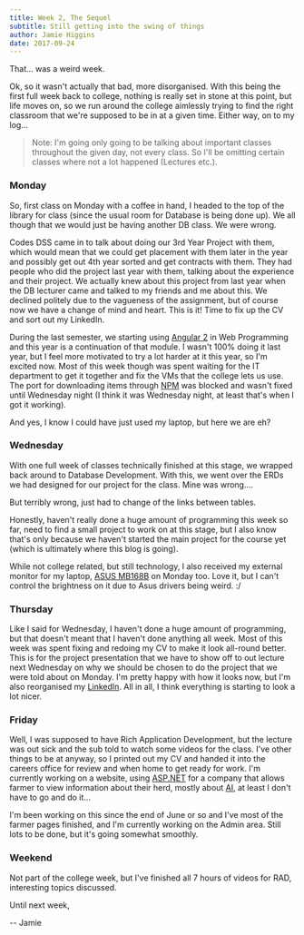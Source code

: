 ```yaml
---
title: Week 2, The Sequel
subtitle: Still getting into the swing of things
author: Jamie Higgins
date: 2017-09-24
---
```


That... was a weird week.

Ok, so it wasn't actually that bad, more disorganised. With this being the first full week back to college, nothing is really set in stone at this point, but life moves on, so we run around the college aimlessly trying to find the right classroom that we're supposed to be in at a given time. Either way, on to my log...

> Note: I'm going only going to be talking about important classes throughout the given day, not every class. So I'll be omitting certain classes where not a lot happened (Lectures etc.).

### Monday

So, first class on Monday with a coffee in hand, I headed to the top of the library for class (since the usual room for Database is being done up). We all though that we would just be having another DB class. We were wrong.

Codes DSS came in to talk about doing our 3rd Year Project with them, which would mean that we could get placement with them later in the year and possibly get out 4th year sorted and get contracts with them. They had people who did the project last year with them, talking about the experience and their project. We actually knew about this project from last year when the DB lecturer came and talked to my friends and me about this. We declined politely due to the vagueness of the assignment, but of course now we have a change of mind and heart. This is it! Time to fix up the CV and sort out my LinkedIn.

During the last semester, we starting using [Angular 2](https://angular.io/) in Web Programming and this year is a continuation of that module. I wasn't 100% doing it last year, but I feel more motivated to try a lot harder at it this year, so I'm excited now. Most of this week though was spent waiting for the IT department to get it together and fix the VMs that the college lets us use. The port for downloading items through [NPM](https://www.npmjs.com/) was blocked and wasn't fixed until Wednesday night (I think it was Wednesday night, at least that's when I got it working).

And yes, I know I could have just used my laptop, but here we are eh?

### Wednesday

With one full week of classes technically finished at this stage, we wrapped back around to Database Development. With this, we went over the ERDs we had designed for our project for the class. Mine was wrong....

But terribly wrong, just had to change of the links between tables.

Honestly, haven't really done a huge amount of programming this week so far, need to find a small project to work on at this stage, but I also know that's only because we haven't started the main project for the course yet (which is ultimately where this blog is going).

While not college related, but still technology, I also received my external monitor for my laptop, [ASUS MB168B](https://www.asus.com/ie/Commercial-Monitors/MB168B/)  on Monday too. Love it, but I can't control the brightness on it due to Asus drivers being weird. :/

### Thursday

Like I said for Wednesday, I haven't done a huge amount of programming, but that doesn't meant that I haven't done anything all week. Most of this week was spent fixing and redoing my CV to make it look all-round better. This is for the project presentation that we have to show off to out lecture next Wednesday on why we should be chosen to do the project that we were told about on Monday. I'm pretty happy with how it looks now, but I'm also reorganised my [LinkedIn](https://www.linkedin.com/in/jamie-higgins/). All in all, I think everything is starting to look a lot nicer.

### Friday

Well, I was supposed to have Rich Application Development, but the lecture was out sick and the sub told to watch some videos for the class. I've other things to be at anyway, so I printed out my CV and handed it into the careers office for review and when home to get ready for work. I'm currently working on a website, using [ASP.NET](https://asp.net) for a company that allows farmer to view information about their herd, mostly about [AI](https://en.wikipedia.org/wiki/Artificial_insemination), at least I don't have to go and do it...

I'm been working on this since the end of June or so and I've most of the farmer pages finished, and I'm currently working on the Admin area. Still lots to be done, but it's going somewhat smoothly.

### Weekend

Not part of the college week, but I've finished all 7 hours of videos for RAD, interesting topics discussed.

Until next week,

-- Jamie